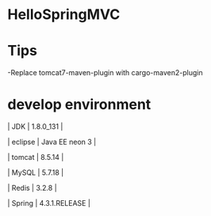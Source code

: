 # HelloSpringMVC
# Tips
-Replace tomcat7-maven-plugin with cargo-maven2-plugin

# develop environment
| JDK | 1.8.0_131 |

| eclipse | Java EE neon 3 |

| tomcat | 8.5.14 |

| MySQL | 5.7.18 |

| Redis | 3.2.8 |

| Spring | 4.3.1.RELEASE |

